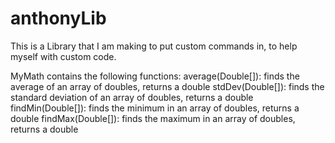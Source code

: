 # anthonyLib
This is a Library that I am making to put custom commands in, to help myself with custom code.

MyMath contains the following functions:
    average(Double[]): finds the average of an array of doubles, returns a double
    stdDev(Double[]): finds the standard deviation of an array of doubles, returns a double
    findMin(Double[]): finds the minimum in an array of doubles, returns a double
    findMax(Double[]): finds the maximum in an array of doubles, returns a double
